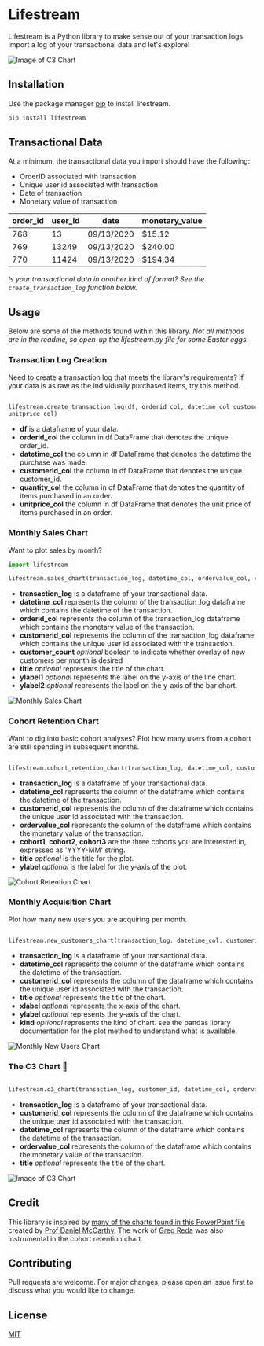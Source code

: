 # Lifestream

Lifestream is a Python library to make sense out of your transaction logs. Import a log of your transactional data and let's explore! 

![Image of C3 Chart](images/c3chart.png)

## Installation

Use the package manager [pip](https://pip.pypa.io/en/stable/) to install lifestream.

```bash
pip install lifestream
```
## Transactional Data 
At a minimum, the transactional data you import should have the following: 

* OrderID associated with transaction
* Unique user id associated with transaction
* Date of transaction
* Monetary value of transaction


| order_id | user_id | date       | monetary_value |
|----------|---------|------------|----------------|
| 768      | 13      | 09/13/2020 | $15.12        |
| 769      | 13249   | 09/13/2020 | $240.00        |
| 770      | 11424   | 09/13/2020 | $194.34        |

*Is your transactional data in another kind of format? See the `create_transaction_log` function below.*

## Usage

Below are some of the methods found within this library. *Not all methods are in the readme, so open-up the lifestream.py file for some Easter eggs.*

### Transaction Log Creation
Need to create a transaction log that meets the library's requirements? If your data is as raw as the individually purchased items, try this method.

```python

lifestream.create_transaction_log(df, orderid_col, datetime_col customerid_col, quantity_col, 
unitprice_col)
```
* **df** is a dataframe of your  data.
* **orderid_col** the column in df DataFrame that denotes the unique order_id.
* **datetime_col** the column in df DataFrame that denotes the datetime the purchase was made.
* **customerid_col** the column in df DataFrame that denotes the unique customer_id.
* **quantity_col** the column in df DataFrame that denotes the quantity of items purchased in an order.
* **unitprice_col** the column in df DataFrame that denotes the unit price of items purchased in an order.

### Monthly Sales Chart
Want to plot sales by month?
```python
import lifestream

lifestream.sales_chart(transaction_log, datetime_col, ordervalue_col, customerid_col, customer_count = True, title = 'Sales and Customers Per Month', ylabel1 = 'Number of Customers Per Month', ylabel2 = 'Sales ($) per Month')
```
* **transaction_log** is a dataframe of your transactional data.
* **datetime_col** represents the column of the transaction_log dataframe which contains the datetime of the transaction.
* **orderid_col** represents the column of the transaction_log dataframe which contains the monetary value of the transaction. 
* **customerid_col** represents the column of the transaction_log dataframe which contains the unique user id associated with the transaction. 
* **customer_count** *optional* boolean to indicate whether overlay of new customers per month is desired
* **title** *optional* represents the title of the chart.
* **ylabel1** *optional* represents the label on the y-axis of the line chart.
* **ylabel2** *optional* represents the label on the y-axis of the bar chart.

![Monthly Sales Chart](images/monthlysaleschart.png)

### Cohort Retention Chart
Want to dig into basic cohort analyses? Plot how many users from a cohort are still spending in subsequent months.
```python

lifestream.cohort_retention_chart(transaction_log, datetime_col, customerid_col, ordervalue_col, cohort1, cohort2, cohort3, title, ylabel)
```
* **transaction_log** is a dataframe of your transactional data.
* **datetime_col** represents the column of the dataframe which contains the datetime of the transaction.
* **customerid_col** represents the column of the dataframe which contains the unique user id associated with the transaction. 
* **ordervalue_col** represents the column of the dataframe which contains the monetary value of the transaction. 
* **cohort1**, **cohort2**, **cohort3** are the three cohorts you are interested in, expressed as 'YYYY-MM' string.
* **title** *optional* is the title for the plot.
* **ylabel** *optional* is the label for the y-axis of the plot.

![Cohort Retention Chart](images/cohortretentionchart.png)

### Monthly Acquisition Chart
Plot how many new users you are acquiring per month.

```python

lifestream.new_customers_chart(transaction_log, datetime_col, customerid_col, title, xlabel, ylabel, kind)
```
* **transaction_log** is a dataframe of your transactional data.
* **datetime_col** represents the column of the dataframe which contains the datetime of the transaction.
* **customerid_col** represents the column of the dataframe which contains the unique user id associated with the transaction. 
* **title** *optional* represents the title of the chart.
* **xlabel** *optional* represents the x-axis of the chart.
* **ylabel** *optional* represents the y-axis of the chart.
* **kind** *optional* represents the kind of chart. see the pandas library documentation for the plot method to understand what is available.

![Monthly New Users Chart](images/newbuyerschart.png)

### The C3 Chart 🤩

```python

lifestream.c3_chart(transaction_log, customer_id, datetime_col, ordervalue_col, title="Total Quarterly Sales by Acquisition Cohort Over Time")
```
* **transaction_log** is a dataframe of your transactional data.
* **customerid_col** represents the column of the dataframe which contains the unique user id associated with the transaction. 
* **datetime_col** represents the column of the dataframe which contains the datetime of the transaction.
* **ordervalue_col** represents the column of the dataframe which contains the monetary value of the transaction. 
* **title** *optional* represents the title of the chart.

![Image of C3 Chart](images/c3chart.png)

## Credit
This library is inspired by [many of the charts found in this PowerPoint file](https://www.dropbox.com/s/x7b7e1kq7gk9id1/summarizing%20buyer%20behavior%20in%20excel%20clean.pptx?dl=0) created by [Prof Daniel McCarthy](https://twitter.com/d_mccar/status/1299972436117643264). The work of [Greg Reda](http://www.gregreda.com/2015/08/23/cohort-analysis-with-python/) was also instrumental in the cohort retention chart.

## Contributing
Pull requests are welcome. For major changes, please open an issue first to discuss what you would like to change.

## License
[MIT](https://choosealicense.com/licenses/mit/)
